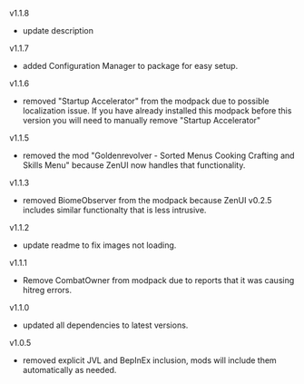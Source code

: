 v1.1.8
- update description

v1.1.7
- added Configuration Manager to package for easy setup.

v1.1.6
- removed "Startup Accelerator" from the modpack due to possible localization issue.  If you have already installed this modpack before this version you will need to manually remove "Startup Accelerator"

v1.1.5
- removed the mod "Goldenrevolver - Sorted Menus Cooking Crafting and Skills Menu" because ZenUI now handles that functionality.

v1.1.3
- removed BiomeObserver from the modpack because ZenUI v0.2.5 includes similar functionalty that is less intrusive.
 
v1.1.2
- update readme to fix images not loading.

v1.1.1
- Remove CombatOwner from modpack due to reports that it was causing hitreg errors.
 
v1.1.0
- updated all dependencies to latest versions.

v1.0.5
- removed explicit JVL and BepInEx inclusion, mods will include them automatically as needed. 
